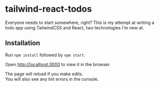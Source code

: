# tailwind-react-todos

Everyone needs to start somewhere, right? This is my attempt at writing a todo app using TailwindCSS and React, two technologies I'm new at.

## Installation

Run `npm install` followed by `npm start`.

Open [http://localhost:3000](http://localhost:3000) to view it in the browser.

The page will reload if you make edits.\
You will also see any lint errors in the console.
